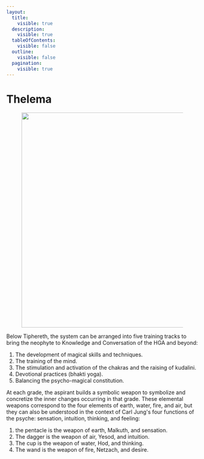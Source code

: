 ```yaml
---
layout:
  title:
    visible: true
  description:
    visible: true
  tableOfContents:
    visible: false
  outline:
    visible: false
  pagination:
    visible: true
---
```


# Thelema

<figure><img src="../../../../../../.gitbook/assets/pexels-btgl-♡-13609027.jpg" alt="" width="563"><figcaption></figcaption></figure>

Below Tiphereth, the system can be arranged into five training tracks to bring the neophyte to Knowledge and Conversation of the HGA and beyond:

1. The development of magical skills and techniques.
2. The training of the mind.
3. The stimulation and activation of the chakras and the raising of kudalini.
4. Devotional practices (bhakti yoga).
5. Balancing the psycho-magical constitution.

At each grade, the aspirant builds a symbolic weapon to symbolize and concretize the inner changes occurring in that grade. These elemental weapons correspond to the four elements of earth, water, fire, and air, but they can also be understood in the context of Carl Jung's four functions of the psyche: sensation, intuition, thinking, and feeling:

1. the pentacle is the weapon of earth, Malkuth, and sensation.
2. The dagger is the weapon of air, Yesod, and intuition.
3. The cup is the weapon of water, Hod, and thinking.
4. The wand is the weapon of fire, Netzach, and desire.
